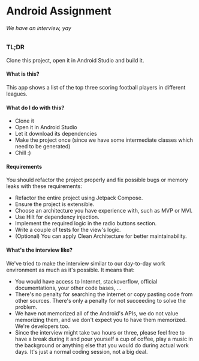 # Android Assignment
######  We have an interview, yay

### TL;DR

Clone this project, open it in Android Studio and build it.

#### What is this?

This app shows a list of the top three scoring football players in different leagues.

#### What do I do with this?

- Clone it
- Open it in Android Studio
- Let it download its dependencies
- Make the project once (since we have some intermediate classes which need to be generated)
- Chill :)

#### Requirements

You should refactor the project properly and fix possible bugs or memory leaks with these requirements:

- Refactor the entire project using Jetpack Compose.
- Ensure the project is extensible.
- Choose an architecture you have experience with, such as MVP or MVI.
- Use Hilt for dependency injection.
- Implement the required logic in the radio buttons section.
- Write a couple of tests for the view's logic.
- (Optional) You can apply Clean Architecture for better maintainability.


#### What's the interview like?

We've tried to make the interview similar to our day-to-day work environment as much as it's
possible. It means that:

- You would have access to Internet, stackoverflow, official documentations, your other code
  bases, ...
- There's no penalty for searching the internet or copy pasting code from other sources. There's
  only a penalty for not succeeding to solve the problem.
- We have not memorized all of the Android's APIs, we do not value memorizing them, and we don't
  expect you to have them memorized. We're developers too.
- Since the interview might take two hours or three, please feel free to have a break during it and
  pour yourself a cup of coffee, play a music in the background or anything else that you would
  do during actual work days. It's just a normal coding session, not a big deal.
